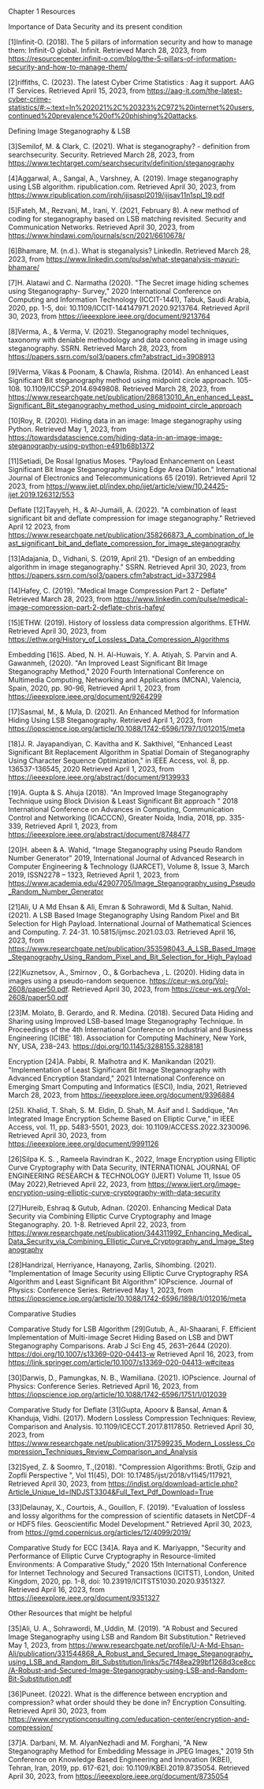 Chapter 1 Resources


Importance of Data Security and its present condition

[1]Infinit-O. (2018). The 5 pillars of information security and how to manage them: Infinit-O global. Infinit. Retrieved March 28, 2023, from https://resourcecenter.infinit-o.com/blog/the-5-pillars-of-information-security-and-how-to-manage-them/ 

[2]riffiths, C. (2023). The latest Cyber Crime Statistics : Aag it support. AAG IT Services. Retrieved April 15, 2023, from https://aag-it.com/the-latest-cyber-crime-statistics/#:~:text=In%202021%2C%20323%2C972%20internet%20users,continued%20prevalence%20of%20phishing%20attacks. 

Defining Image Steganography & LSB

[3]Semilof, M. & Clark, C. (2021). What is steganography? - definition from searchsecurity. Security. Retrieved March 28, 2023, from https://www.techtarget.com/searchsecurity/definition/steganography 

[4]Aggarwal, A., Sangal, A., Varshney, A. (2019). Image steganography using LSB algorithm. ripublication.com. Retrieved April 30, 2023, from https://www.ripublication.com/irph/ijisaspl2019/ijisav11n1spl_19.pdf 

[5]Fateh, M., Rezvani, M.,  Irani, Y. (2021, February 8). A new method of coding for steganography based on LSB matching revisited. Security and Communication Networks. Retrieved April 30, 2023, from https://www.hindawi.com/journals/scn/2021/6610678/ 

[6]Bhamare, M. (n.d.). What is steganalysis? LinkedIn. Retrieved March 28, 2023, from https://www.linkedin.com/pulse/what-steganalysis-mayuri-bhamare/ 

[7]H. Alatawi and C. Narmatha (2020). "The Secret image hiding schemes using Steganography- Survey," 2020 International Conference on Computing and Information Technology (ICCIT-1441), Tabuk, Saudi Arabia, 2020, pp. 1-5, doi: 10.1109/ICCIT-144147971.2020.9213764. Retrieved April 30, 2023, from https://ieeexplore.ieee.org/document/9213764

[8]Verma, A., & Verma, V. (2021). Steganography model techniques, taxonomy with deniable methodology and data concealing in image using steganography. SSRN. Retrieved March 28, 2023, from https://papers.ssrn.com/sol3/papers.cfm?abstract_id=3908913 

[9]Verma, Vikas & Poonam, & Chawla, Rishma. (2014). An enhanced Least Significant Bit steganography method using midpoint circle approach. 105-108. 10.1109/ICCSP.2014.6949808. Retrieved March 28, 2023, from https://www.researchgate.net/publication/286813010_An_enhanced_Least_Significant_Bit_steganography_method_using_midpoint_circle_approach

[10]Roy, R. (2020). Hiding data in an image: Image steganography using Python. Retrieved May 1, 2023, from https://towardsdatascience.com/hiding-data-in-an-image-image-steganography-using-python-e491b68b1372 

[11]Setiadi, De Rosal Ignatius Moses. "Payload Enhancement on Least Significant Bit Image Steganography Using Edge Area Dilation." International Journal of Electronics and Telecommunications 65 (2019). Retrieved April 12 2023, from https://www.ijet.pl/index.php/ijet/article/view/10.24425-ijet.2019.126312/553

Deflate
[12]Tayyeh, H., & Al-Jumaili, A. (2022). "A combination of least significant bit and deflate compression for image steganography." Retrieved April 12 2023, from https://www.researchgate.net/publication/358266873_A_combination_of_least_significant_bit_and_deflate_compression_for_image_steganography 

[13]Adajania, D., Vidhani, S. (2019, April 21). "Design of an embedding algorithm in image steganography." SSRN. Retrieved April 30, 2023, from https://papers.ssrn.com/sol3/papers.cfm?abstract_id=3372984 


[14]Hafey, C. (2019). "Medical Image Compression Part 2 - Deflate" Retrieved March 28, 2023, from https://www.linkedin.com/pulse/medical-image-compression-part-2-deflate-chris-hafey/

[15]ETHW. (2019). History of lossless data compression algorithms. ETHW. Retrieved April 30, 2023, from https://ethw.org/History_of_Lossless_Data_Compression_Algorithms 



Embedding
[16]S. Abed, N. H. Al-Huwais, Y. A. Atiyah, S. Parvin and A. Gawanmeh, (2020). "An Improved Least Significant Bit Image Steganography Method," 2020 Fourth International Conference on Multimedia Computing, Networking and Applications (MCNA), Valencia, Spain, 2020, pp. 90-96, Retrieved April 1, 2023, from https://ieeexplore.ieee.org/document/9264299 

[17]Sasmal, M., & Mula, D. (2021). An Enhanced Method for Information Hiding Using LSB Steganography. Retrieved April 1, 2023, from https://iopscience.iop.org/article/10.1088/1742-6596/1797/1/012015/meta 

[18]J. R. Jayapandiyan, C. Kavitha and K. Sakthivel, "Enhanced Least Significant Bit Replacement Algorithm in Spatial Domain of Steganography Using Character Sequence Optimization," in IEEE Access, vol. 8, pp. 136537-136545, 2020 Retrieved April 1, 2023, from https://ieeexplore.ieee.org/abstract/document/9139933 

[19]A. Gupta & S. Ahuja (2018). "An Improved Image Steganography Technique using Block Division & Least Significant Bit approach " 2018 International Conference on Advances in Computing, Communication Control and Networking (ICACCCN), Greater Noida, India, 2018, pp. 335-339, Retrieved April 1, 2023, from https://ieeexplore.ieee.org/abstract/document/8748477 

[20]H. abeen & A. Wahid, "Image Steganography using Pseudo Random Number Generator" 2019, International Journal of Advanced Research in Computer Engineering & Technology (IJARCET), Volume 8, Issue 3, March 2019, ISSN2278 –
1323,  Retrieved April 1, 2023, from https://www.academia.edu/42907705/Image_Steganography_using_Pseudo_Random_Number_Generator

[21]Ali, U A Md Ehsan & Ali, Emran & Sohrawordi, Md & Sultan, Nahid. (2021). A LSB Based Image Steganography Using Random Pixel and Bit Selection for High Payload. International Journal of Mathematical Sciences and Computing. 7. 24-31. 10.5815/ijmsc.2021.03.03. Retrieved April 16, 2023, from https://www.researchgate.net/publication/353598043_A_LSB_Based_Image_Steganography_Using_Random_Pixel_and_Bit_Selection_for_High_Payload

[22]Kuznetsov, A., Smirnov , O., & Gorbacheva , L. (2020). Hiding data in images using a pseudo-random sequence. https://ceur-ws.org/Vol-2608/paper50.pdf. Retrieved April 30, 2023, from https://ceur-ws.org/Vol-2608/paper50.pdf 

[23]M. Molato, B. Gerardo, and R. Medina. (2018). Secured Data Hiding and Sharing using Improved LSB-based Image Steganography Technique. In Proceedings of the 4th International Conference on Industrial and Business Engineering (ICIBE' 18). Association for Computing Machinery, New York, NY, USA, 238–243. https://doi.org/10.1145/3288155.3288181 

Encryption
[24]A. Pabbi, R. Malhotra and K. Manikandan (2021). "Implementation of Least Significant Bit Image Steganography with Advanced Encryption Standard," 2021 International Conference on Emerging Smart Computing and Informatics (ESCI), India, 2021, Retrieved March 28, 2023, from https://ieeexplore.ieee.org/document/9396884 

[25]I. Khalid, T. Shah, S. M. Eldin, D. Shah, M. Asif and I. Saddique, "An Integrated Image Encryption Scheme Based on Elliptic Curve," in IEEE Access, vol. 11, pp. 5483-5501, 2023, doi: 10.1109/ACCESS.2022.3230096. Retrieved April 30, 2023, from https://ieeexplore.ieee.org/document/9991126

[26]Silpa K. S. , Rameela Ravindran K., 2022, Image Encryption using Elliptic Curve Cryptography with Data Security, INTERNATIONAL JOURNAL OF ENGINEERING RESEARCH & TECHNOLOGY (IJERT) Volume 11, Issue 05 (May 2022),Retrieved April 22, 2023, from https://www.ijert.org/image-encryption-using-elliptic-curve-cryptography-with-data-security

[27]Hureib, Eshraq & Gutub, Adnan. (2020). Enhancing Medical Data Security via Combining Elliptic Curve Cryptography and Image Steganography. 20. 1-8. Retrieved April 22, 2023, from https://www.researchgate.net/publication/344311992_Enhancing_Medical_Data_Security_via_Combining_Elliptic_Curve_Cryptography_and_Image_Steganography

[28]Handrizal, Herriyance, Hanayong, Zarlis, Sihombing. (2021). "Implementation of Image Security using Elliptic Curve
Cryptography RSA Algorithm and Least Significant Bit Algorithm" IOPscience. Journal of Physics: Conference Series. Retrieved May 1, 2023, from https://iopscience.iop.org/article/10.1088/1742-6596/1898/1/012016/meta 

Comparative Studies


Comparative Study for LSB Algorithm
[29]Gutub, A., Al-Shaarani, F. Efficient Implementation of Multi-image Secret Hiding Based on LSB and DWT Steganography Comparisons. Arab J Sci Eng 45, 2631–2644 (2020). https://doi.org/10.1007/s13369-020-04413-w Retrieved April 16, 2023, from https://link.springer.com/article/10.1007/s13369-020-04413-w#citeas

[30]Darwis, D., Pamungkas, N. B., Wamiliana. (2021). IOPscience. Journal of Physics: Conference Series. Retrieved April 16, 2023, from https://iopscience.iop.org/article/10.1088/1742-6596/1751/1/012039 

Comparative Study for Deflate
[31]Gupta, Apoorv & Bansal, Aman & Khanduja, Vidhi. (2017). Modern Lossless Compression Techniques: Review, Comparison and Analysis. 10.1109/ICECCT.2017.8117850. Retrieved April 30, 2023, from https://www.researchgate.net/publication/317599235_Modern_Lossless_Compression_Techniques_Review_Comparison_and_Analysis

[32]Syed, Z. & Soomro, T.,(2018). "Compression Algorithms: Brotli, Gzip and Zopfli Perspective ", Vol 11(45), DOI: 10.17485/ijst/2018/v11i45/117921, Retrieved April 30, 2023, from https://indjst.org/download-article.php?Article_Unique_Id=INDJST3304&Full_Text_Pdf_Download=True

[33]Delaunay, X., Courtois, A., Gouillon, F. (2019). "Evaluation of lossless and lossy algorithms for the compression of scientific datasets in NetCDF-4 or HDF5 files. Geoscientific Model Development." Retrieved April 30, 2023, from https://gmd.copernicus.org/articles/12/4099/2019/ 

Comparative Study for ECC
[34]A. Raya and K. Mariyappn, "Security and Performance of Elliptic Curve Cryptography in Resource-limited Environments: A Comparative Study," 2020 15th International Conference for Internet Technology and Secured Transactions (ICITST), London, United Kingdom, 2020, pp. 1-8, doi: 10.23919/ICITST51030.2020.9351327. Retrieved April 16, 2023, from https://ieeexplore.ieee.org/document/9351327


Other Resources that might be helpful 

[35]Ali, U. A., Sohrawordi, M.,Uddin, M. (2019). "A Robust and Secured Image Steganography using LSB and Random Bit Substitution." Retrieved May 1, 2023, from https://www.researchgate.net/profile/U-A-Md-Ehsan-Ali/publication/331544868_A_Robust_and_Secured_Image_Steganography_using_LSB_and_Random_Bit_Substitution/links/5c7f48ea299bf1268d3ce8cc/A-Robust-and-Secured-Image-Steganography-using-LSB-and-Random-Bit-Substitution.pdf

[36]Puneet. (2022). What is the difference between encryption and compression? what order should they be done in? Encryption Consulting. Retrieved April 30, 2023, from https://www.encryptionconsulting.com/education-center/encryption-and-compression/ 

[37]A. Darbani, M. M. AlyanNezhadi and M. Forghani, "A New Steganography Method for Embedding Message in JPEG Images," 2019 5th Conference on Knowledge Based Engineering and Innovation (KBEI), Tehran, Iran, 2019, pp. 617-621, doi: 10.1109/KBEI.2019.8735054. Retrieved April 30, 2023, from https://ieeexplore.ieee.org/document/8735054
